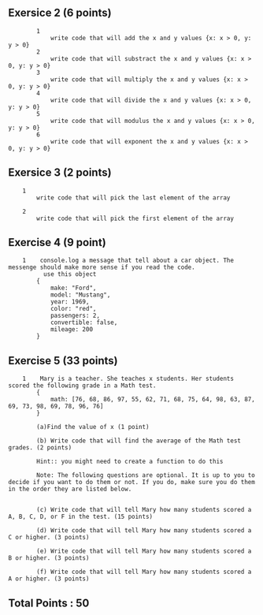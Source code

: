 ## Exersice 2 (6 points)

            1
                write code that will add the x and y values {x: x > 0, y: y > 0}
            2
                write code that will substract the x and y values {x: x > 0, y: y > 0}
            3
                write code that will multiply the x and y values {x: x > 0, y: y > 0}
            4
                write code that will divide the x and y values {x: x > 0, y: y > 0}
            5
                write code that will modulus the x and y values {x: x > 0, y: y > 0}
            6
                write code that will exponent the x and y values {x: x > 0, y: y > 0}

## Exersice 3 (2 points)
        1
            write code that will pick the last element of the array

        2
            write code that will pick the first element of the array


## Exercise 4 (9 point)
        
        1    console.log a message that tell about a car object. The messenge should make more sense if you read the code.
              use this object
            {
                make: "Ford",
                model: "Mustang",
                year: 1969,
                color: "red",
                passengers: 2,
                convertible: false,
                mileage: 200
            }

## Exercise 5 (33 points)
    
        1    Mary is a teacher. She teaches x students. Her students scored the following grade in a Math test.
            {
                math: [76, 68, 86, 97, 55, 62, 71, 68, 75, 64, 98, 63, 87, 69, 73, 98, 69, 78, 96, 76]
            }

            (a)Find the value of x (1 point)

            (b) Write code that will find the average of the Math test grades. (2 points)

            Hint:: you might need to create a function to do this

            Note: The following questions are optional. It is up to you to decide if you want to do them or not. If you do, make sure you do them in the order they are listed below. 
            

            (c) Write code that will tell Mary how many students scored a A, B, C, D, or F in the test. (15 points)

            (d) Write code that will tell Mary how many students scored a C or higher. (3 points)
            
            (e) Write code that will tell Mary how many students scored a B or higher. (3 points)

            (f) Write code that will tell Mary how many students scored a A or higher. (3 points)
        
## Total Points : 50